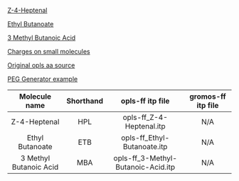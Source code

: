 [Z-4-Heptenal](https://webbook.nist.gov/cgi/cbook.cgi?ID=6728-31-0)

[Ethyl Butanoate](https://webbook.nist.gov/cgi/cbook.cgi?ID=C105544&Mask=4&Type=ANTOINE&Plot=on)

[3 Methyl Butanoic Acid](https://webbook.nist.gov/cgi/cbook.cgi?ID=503-74-2)

[Charges on small molecules](https://onlinelibrary.wiley.com/doi/10.1002/jcc.10051)

[Original opls aa source](https://pubs.acs.org/doi/10.1021/ja9621760)

[PEG Generator example](https://github.com/simongravelle/PEGgenerator/blob/main/GROMACS/ff/ffbonded.itp)

| Molecule name | Shorthand | opls-ff itp file | gromos-ff itp file | 
| :---: | :---: | :---: | :---: |
| Z-4-Heptenal | HPL | opls-ff_Z-4-Heptenal.itp | N/A |
| Ethyl Butanoate | ETB | opls-ff_Ethyl-Butanoate.itp | N/A |
| 3 Methyl Butanoic Acid | MBA | opls-ff_3-Methyl-Butanoic-Acid.itp | N/A |

